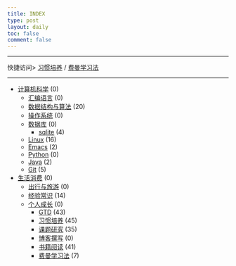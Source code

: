 ```yaml
---
title: INDEX
type: post
layout: daily
toc: false
comment: false
---
```

---
快捷访问> [习惯培养](/gknows/习惯培养) / [费曼学习法](/gknows/费曼学习法)

---
- [计算机科学](/gknows/计算机科学) (0)
  - [汇编语言](/gknows/汇编语言) (0)
  - [数据结构与算法](/gknows/数据结构与算法) (20)
  - [操作系统](/gknows/操作系统) (0)
  - [数据库](/gknows/数据库) (0)
    - [sqlite](/gknows/sqlite) (4)
  - [Linux](/gknows/linux) (16)
  - [Emacs](/gknows/emacs) (2)
  - [Python](/gknows/python) (0)
  - [Java](/gknows/java) (2)
  - [Git](/gknows/git) (5)
- [生活消费](/gknows/生活消费) (0)
  - [出行与旅游](/gknows/出行与旅游) (0)
  - [经验常识](/gknows/经验常识) (14)
  - [个人成长](/gknows/个人成长) (0)
    - [GTD](/gknows/gtd) (43)
    - [习惯培养](/gknows/习惯培养) (45)
    - [课题研究](/gknows/课题研究) (35)
    - [博客撰写](/gknows/博客撰写) (0)
    - [书籍阅读](/gknows/书籍阅读) (41)
    - [费曼学习法](/gknows/费曼学习法) (7)
